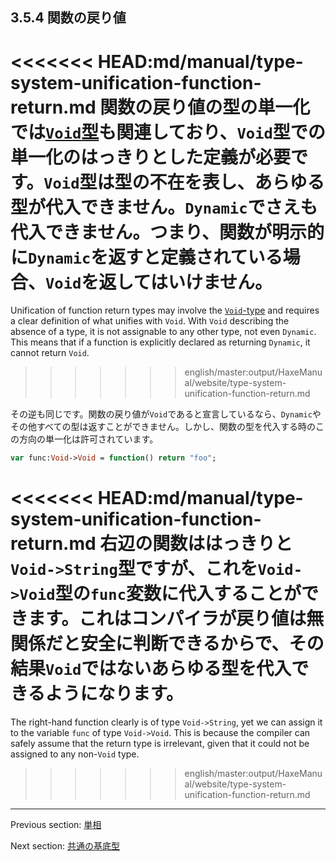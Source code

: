 ## 3.5.4 関数の戻り値

<<<<<<< HEAD:md/manual/type-system-unification-function-return.md
関数の戻り値の型の単一化では[`Void`型](types-void.md)も関連しており、`Void`型での単一化のはっきりとした定義が必要です。`Void`型は型の不在を表し、あらゆる型が代入できません。`Dynamic`でさえも代入できません。つまり、関数が明示的に`Dynamic`を返すと定義されている場合、`Void`を返してはいけません。
=======
Unification of function return types may involve the [`Void`-type](types-void.md) and requires a clear definition of what unifies with `Void`. With `Void` describing the absence of a type, it is not assignable to any other type, not even `Dynamic`. This means that if a function is explicitly declared as returning `Dynamic`, it cannot return `Void`.
>>>>>>> english/master:output/HaxeManual/website/type-system-unification-function-return.md

その逆も同じです。関数の戻り値が`Void`であると宣言しているなら、`Dynamic`やその他すべての型は返すことができません。しかし、関数の型を代入する時のこの方向の単一化は許可されています。

```haxe
var func:Void->Void = function() return "foo";
```

<<<<<<< HEAD:md/manual/type-system-unification-function-return.md
右辺の関数ははっきりと`Void->String`型ですが、これを`Void->Void`型の`func`変数に代入することができます。これはコンパイラが戻り値は無関係だと安全に判断できるからで、その結果`Void`ではないあらゆる型を代入できるようになります。
=======
The right-hand function clearly is of type `Void->String`, yet we can assign it to the variable `func` of type `Void->Void`. This is because the compiler can safely assume that the return type is irrelevant, given that it could not be assigned to any non-`Void` type.
>>>>>>> english/master:output/HaxeManual/website/type-system-unification-function-return.md

---

Previous section: [単相](type-system-monomorphs.md)

Next section: [共通の基底型](type-system-unification-common-base-type.md)
